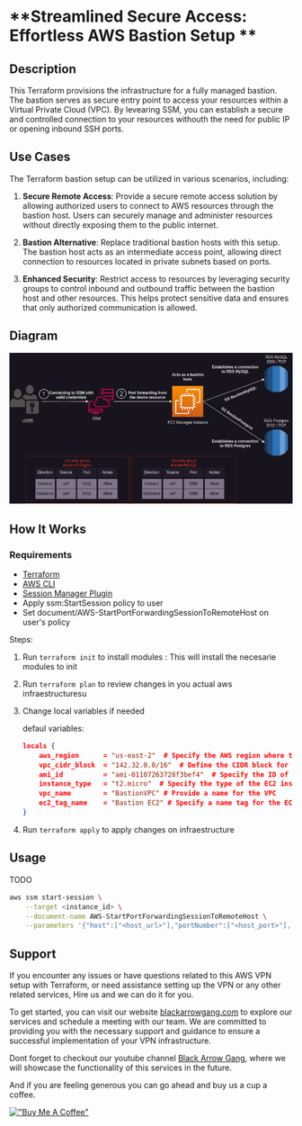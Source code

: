 # **Streamlined Secure Access: Effortless AWS Bastion Setup **
<!-- It will be required another title for this service -->

## **Description**
This Terraform provisions the infrastructure for a fully managed bastion. The bastion serves as secure entry point to access your resources within a Virtual Private Cloud (VPC). By levearing SSM, you can establish a secure and controlled connection to your resources withouth the need for public IP or opening inbound SSH ports.

## **Use Cases**
The Terraform bastion setup can be utilized in various scenarios, including:

1. **Secure Remote Access**: Provide a secure remote access solution by allowing authorized users to connect to AWS resources through the bastion host. Users can securely manage and administer resources without directly exposing them to the public internet.

2. **Bastion Alternative**: Replace traditional bastion hosts with this setup. The bastion host acts as an intermediate access point, allowing direct connection to resources located in private subnets based on ports.

3. **Enhanced Security**: Restrict access to resources by leveraging security groups to control inbound and outbound traffic between the bastion host and other resources. This helps protect sensitive data and ensures that only authorized communication is allowed.

## **Diagram**
![Bastion Diagram](./diagrams/bastion-diagram.png)

## **How It Works**

### **Requirements**
- [Terraform](https://developer.hashicorp.com/terraform/tutorials/aws-get-started/install-cli)
- [AWS CLI](https://github.com/aws/aws-cli)
- [Session Manager Plugin](https://docs.aws.amazon.com/systems-manager/latest/userguide/session-manager-working-with-install-plugin.html)
- Apply ssm:StartSession policy to user
- Set document/AWS-StartPortForwardingSessionToRemoteHost on user's policy



Steps: 
1. Run `terraform init` to install modules : This will install the necesarie modules to init

2. Run `terraform plan` to review changes in you actual aws infraestructuresu

3. Change local variables if needed
   
    defaul variables: 

    ```json
    locals {
        aws_region      = "us-east-2"  # Specify the AWS region where the infrastructure will be deployed
        vpc_cidr_block  = "142.32.0.0/16"  # Define the CIDR block for the VPC
        ami_id          = "ami-01107263728f3bef4"  # Specify the ID of the AMI
        instance_type   = "t2.micro"  # Specify the type of the EC2 instance
        vpc_name        = "BastionVPC" # Provide a name for the VPC
        ec2_tag_name    = "Bastion EC2" # Specify a name tag for the EC2 instance
    }
    ```
3. Run `terraform apply` to apply changes on infraestructure

## Usage
TODO
``` bash
aws ssm start-session \
    --target <instance_id> \
    --document-name AWS-StartPortForwardingSessionToRemoteHost \
    --parameters '{"host":["<host_url>"],"portNumber":["<host_port>"], "localPortNumber":["<local_port>"]}'
```
## Support
If you encounter any issues or have questions related to this AWS VPN setup with Terraform, or need assistance setting up the VPN or any other related services, Hire us and we can do it for you. 

To get started, you can visit our website [blackarrowgang.com](https://blackarrowgang.com) to explore our services and schedule a meeting with our team. We are committed to providing you with the necessary support and guidance to ensure a successful implementation of your VPN infrastructure.

Dont forget to checkout our youtube channel [Black Arrow Gang](https://www.youtube.com/@blackarrowgang3373), where we will showcase the functionality of this services in the future. 

And if you are feeling generous you can go ahead and buy us a cup a coffee.

[!["Buy Me A Coffee"](https://www.buymeacoffee.com/assets/img/custom_images/orange_img.png)](https://blackarrowgang.com)